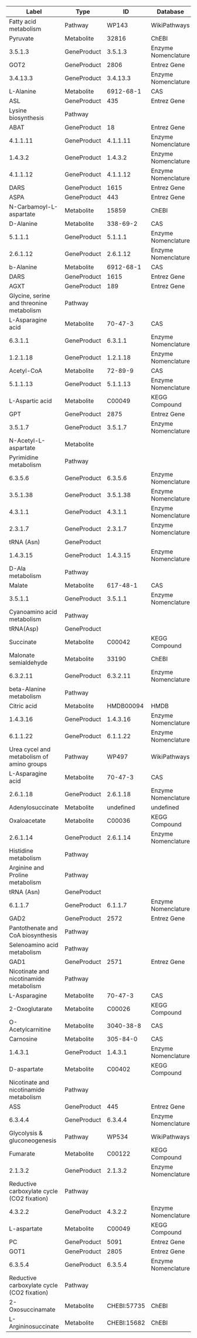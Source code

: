 | Label | Type | ID | Database |
| ---- | ---- | ---- | ---- |
|Fatty acid metabolism | Pathway | WP143 | WikiPathways |
|Pyruvate | Metabolite | 32816 | ChEBI |
|3.5.1.3 | GeneProduct | 3.5.1.3 | Enzyme Nomenclature |
|GOT2 | GeneProduct | 2806 | Entrez Gene |
|3.4.13.3 | GeneProduct | 3.4.13.3 | Enzyme Nomenclature |
|L-Alanine | Metabolite | 6912-68-1 | CAS |
|ASL | GeneProduct | 435 | Entrez Gene |
|Lysine biosynthesis | Pathway |  |  |
|ABAT | GeneProduct | 18 | Entrez Gene |
|4.1.1.11 | GeneProduct | 4.1.1.11 | Enzyme Nomenclature |
|1.4.3.2 | GeneProduct | 1.4.3.2 | Enzyme Nomenclature |
|4.1.1.12 | GeneProduct | 4.1.1.12 | Enzyme Nomenclature |
|DARS | GeneProduct | 1615 | Entrez Gene |
|ASPA | GeneProduct | 443 | Entrez Gene |
|N-Carbamoyl-L-aspartate | Metabolite | 15859 | ChEBI |
|D-Alanine | Metabolite | 338-69-2 | CAS |
|5.1.1.1 | GeneProduct | 5.1.1.1 | Enzyme Nomenclature |
|2.6.1.12 | GeneProduct | 2.6.1.12 | Enzyme Nomenclature |
|b-Alanine | Metabolite | 6912-68-1 | CAS |
|DARS | GeneProduct | 1615 | Entrez Gene |
|AGXT | GeneProduct | 189 | Entrez Gene |
|Glycine, serine and threonine metabolism | Pathway |  |  |
|L-Asparagine acid | Metabolite | 70-47-3 | CAS |
|6.3.1.1 | GeneProduct | 6.3.1.1 | Enzyme Nomenclature |
|1.2.1.18 | GeneProduct | 1.2.1.18 | Enzyme Nomenclature |
|Acetyl-CoA | Metabolite | 72-89-9 | CAS |
|5.1.1.13 | GeneProduct | 5.1.1.13 | Enzyme Nomenclature |
|L-Aspartic acid | Metabolite | C00049 | KEGG Compound |
|GPT | GeneProduct | 2875 | Entrez Gene |
|3.5.1.7 | GeneProduct | 3.5.1.7 | Enzyme Nomenclature |
|N-Acetyl-L-aspartate | Metabolite |  |  |
|Pyrimidine metabolism | Pathway |  |  |
|6.3.5.6 | GeneProduct | 6.3.5.6 | Enzyme Nomenclature |
|3.5.1.38 | GeneProduct | 3.5.1.38 | Enzyme Nomenclature |
|4.3.1.1 | GeneProduct | 4.3.1.1 | Enzyme Nomenclature |
|2.3.1.7 | GeneProduct | 2.3.1.7 | Enzyme Nomenclature |
|tRNA (Asn) | GeneProduct |  |  |
|1.4.3.15 | GeneProduct | 1.4.3.15 | Enzyme Nomenclature |
|D-Ala metabolism | Pathway |  |  |
|Malate | Metabolite | 617-48-1 | CAS |
|3.5.1.1 | GeneProduct | 3.5.1.1 | Enzyme Nomenclature |
|Cyanoamino acid metabolism | Pathway |  |  |
|tRNA(Asp) | GeneProduct |  |  |
|Succinate | Metabolite | C00042 | KEGG Compound |
|Malonate semialdehyde | Metabolite | 33190 | ChEBI |
|6.3.2.11 | GeneProduct | 6.3.2.11 | Enzyme Nomenclature |
|beta-Alanine metabolism | Pathway |  |  |
|Citric acid | Metabolite | HMDB00094 | HMDB |
|1.4.3.16 | GeneProduct | 1.4.3.16 | Enzyme Nomenclature |
|6.1.1.22 | GeneProduct | 6.1.1.22 | Enzyme Nomenclature |
|Urea cycel and metabolism of amino groups | Pathway | WP497 | WikiPathways |
|L-Asparagine acid | Metabolite | 70-47-3 | CAS |
|2.6.1.18 | GeneProduct | 2.6.1.18 | Enzyme Nomenclature |
|Adenylosuccinate | Metabolite | undefined | undefined |
|Oxaloacetate | Metabolite | C00036 | KEGG Compound |
|2.6.1.14 | GeneProduct | 2.6.1.14 | Enzyme Nomenclature |
|Histidine metabolism | Pathway |  |  |
|Arginine and Proline metabolism | Pathway |  |  |
|tRNA (Asn) | GeneProduct |  |  |
|6.1.1.7 | GeneProduct | 6.1.1.7 | Enzyme Nomenclature |
|GAD2 | GeneProduct | 2572 | Entrez Gene |
|Pantothenate and CoA biosynthesis | Pathway |  |  |
|Selenoamino acid metabolism | Pathway |  |  |
|GAD1 | GeneProduct | 2571 | Entrez Gene |
|Nicotinate and nicotinamide metabolism | Pathway |  |  |
|L-Asparagine | Metabolite | 70-47-3 | CAS |
|2-Oxoglutarate | Metabolite | C00026 | KEGG Compound |
|O-Acetylcarnitine | Metabolite | 3040-38-8 | CAS |
|Carnosine | Metabolite | 305-84-0 | CAS |
|1.4.3.1 | GeneProduct | 1.4.3.1 | Enzyme Nomenclature |
|D-aspartate | Metabolite | C00402 | KEGG Compound |
|Nicotinate and nicotinamide metabolism | Pathway |  |  |
|ASS | GeneProduct | 445 | Entrez Gene |
|6.3.4.4 | GeneProduct | 6.3.4.4 | Enzyme Nomenclature |
|Glycolysis & gluconeogenesis | Pathway | WP534 | WikiPathways |
|Fumarate | Metabolite | C00122 | KEGG Compound |
|2.1.3.2 | GeneProduct | 2.1.3.2 | Enzyme Nomenclature |
|Reductive carboxylate cycle (CO2 fixation) | Pathway |  |  |
|4.3.2.2 | GeneProduct | 4.3.2.2 | Enzyme Nomenclature |
|L-aspartate | Metabolite | C00049 | KEGG Compound |
|PC | GeneProduct | 5091 | Entrez Gene |
|GOT1 | GeneProduct | 2805 | Entrez Gene |
|6.3.5.4 | GeneProduct | 6.3.5.4 | Enzyme Nomenclature |
|Reductive carboxylate cycle (CO2 fixation) | Pathway |  |  |
|2-Oxosuccinamate | Metabolite | CHEBI:57735 | ChEBI |
|L-Argininosuccinate | Metabolite | CHEBI:15682 | ChEBI |
